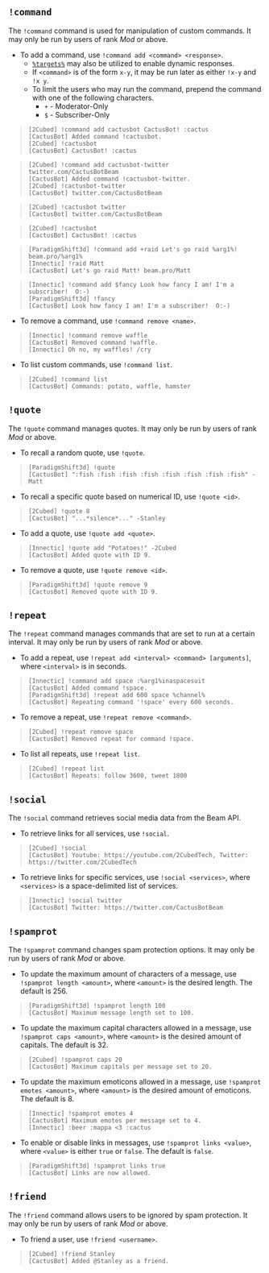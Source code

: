 ## `!command`
The `!command` command is used for manipulation of custom commands. It may only be run by users of rank *Mod* or above.

- To add a command, use `!command add <command> <response>`.
    - [`%targets%`](/targets) may also be utilized to enable dynamic responses.
    - If `<command>` is of the form `x-y`, it may be run later as either `!x-y` and `!x y`.
    - To limit the users who may run the command, prepend the command with one of the following characters.
        - `+` - Moderator-Only
        - `$` - Subscriber-Only

>     [2Cubed] !command add cactusbot CactusBot! :cactus
>     [CactusBot] Added command !cactusbot.
>     [2Cubed] !cactusbot
>     [CactusBot] CactusBot! :cactus

>     [2Cubed] !command add cactusbot-twitter twitter.com/CactusBotBeam
>     [CactusBot] Added command !cactusbot-twitter.
>     [2Cubed] !cactusbot-twitter
>     [CactusBot] twitter.com/CactusBotBeam

>     [2Cubed] !cactusbot twitter
>     [CactusBot] twitter.com/CactusBotBeam

>     [2Cubed] !cactusbot
>     [CactusBot] CactusBot! :cactus

>     [ParadigmShift3d] !command add +raid Let's go raid %arg1%! beam.pro/%arg1%
>     [Innectic] !raid Matt
>     [CactusBot] Let's go raid Matt! beam.pro/Matt

>     [Innectic] !command add $fancy Look how fancy I am! I'm a subscriber!  O:-)
>     [ParadigmShift3d] !fancy
>     [CactusBot] Look how fancy I am! I'm a subscriber!  O:-)

- To remove a command, use `!command remove <name>`.

>     [Innectic] !command remove waffle
>     [CactusBot] Removed command !waffle.
>     [Innectic] Oh no, my waffles! /cry

- To list custom commands, use `!command list`.

>     [2Cubed] !command list
>     [CactusBot] Commands: potato, waffle, hamster

## `!quote`
The `!quote` command manages quotes. It may only be run by users of rank *Mod* or above.

- To recall a random quote, use `!quote`.

>     [ParadigmShift3d] !quote
>     [CactusBot] ":fish :fish :fish :fish :fish :fish :fish :fish" -Matt

- To recall a specific quote based on numerical ID, use `!quote <id>`.

>     [2Cubed] !quote 8
>     [CactusBot] "...*silence*..." -Stanley

- To add a quote, use `!quote add <quote>`.

>     [Innectic] !quote add "Potatoes!" -2Cubed
>     [CactusBot] Added quote with ID 9.

- To remove a quote, use `!quote remove <id>`.

>     [ParadigmShift3d] !quote remove 9
>     [CactusBot] Removed quote with ID 9.


## `!repeat`
The `!repeat` command manages commands that are set to run at a certain interval. It may only be run by users of rank *Mod* or above.

- To add a repeat, use `!repeat add <interval> <command> [arguments]`, where `<interval>` is in seconds.

>     [Innectic] !command add space :%arg1%inaspacesuit
>     [CactusBot] Added command !space.
>     [ParadigmShift3d] !repeat add 600 space %channel%
>     [CactusBot] Repeating command '!space' every 600 seconds.

- To remove a repeat, use `!repeat remove <command>`.

>     [2Cubed] !repeat remove space
>     [CactusBot] Removed repeat for command !space.

- To list all repeats, use `!repeat list`.

>     [2Cubed] !repeat list
>     [CactusBot] Repeats: follow 3600, tweet 1800


## `!social`
The `!social` command retrieves social media data from the Beam API.

- To retrieve links for all services, use `!social`.

>     [2Cubed] !social
>     [CactusBot] Youtube: https://youtube.com/2CubedTech, Twitter: https://twitter.com/2CubedTech

- To retrieve links for specific services, use `!social <services>`, where `<services>` is a space-delimited list of services.

>     [Innectic] !social twitter
>     [CactusBot] Twitter: https://twitter.com/CactusBotBeam


## `!spamprot`
The `!spamprot` command changes spam protection options. It may only be run by users of rank *Mod* or above.

- To update the maximum amount of characters of a message, use `!spamprot length <amount>`, where `<amount>` is the desired length. The default is 256.

>     [ParadigmShift3d] !spamprot length 100
>     [CactusBot] Maximum message length set to 100.

- To update the maximum capital characters allowed in a message, use `!spamprot caps <amount>`, where `<amount>` is the desired amount of capitals. The default is 32.

>     [2Cubed] !spamprot caps 20
>     [CactusBot] Maximum capitals per message set to 20.

- To update the maximum emoticons allowed in a message, use `!spamprot emotes <amount>`, where `<amount>` is the desired amount of emoticons. The default is 8.

>     [Innectic] !spamprot emotes 4
>     [CactusBot] Maximum emotes per message set to 4.
>     [Innectic] :beer :mappa <3 :cactus

- To enable or disable links in messages, use `!spamprot links <value>`, where `<value>` is either `true` or `false`. The default is `false`.

>     [ParadigmShift3d] !spamprot links true
>     [CactusBot] Links are now allowed.


## `!friend`
The `!friend` command allows users to be ignored by spam protection. It may only be run by users of rank *Mod* or above.

- To friend a user, use `!friend <username>`.

>     [2Cubed] !friend Stanley
>     [CactusBot] Added @Stanley as a friend.
